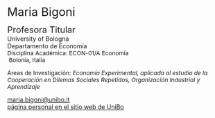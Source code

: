 <div class="indented"> <p> <span style="font-size: 20pt; color: var(--global-theme-color);"> Maria Bigoni </span> </p> </div>

<span class="indented" style="font-size: 15pt; display: inline-block;"> Profesora Titular </span> <br> <span class="indented"> University of Bologna </span> <br> <span class="indented" style="display: inline-block;"> Departamento de Economía </span> <br> <span class="indented" style="font-size: 10pt; display: inline-block;"> Disciplina Académica: ECON-01/A Economía </span> <br> <span class="indented" style="font-size: 10pt;"> <i class="fa-solid fa-location-dot"></i> &nbsp;Bolonia, Italia</span>

<p class="indented" style="font-size: 10pt;"> Áreas de Investigación: <i> Economía Experimental, aplicada al estudio de la Cooperación en Dilemas Sociales Repetidos, Organización Industrial y Aprendizaje </i></p>

<div class="icon-link indented">
  <i class="fa-solid fa-envelope fa-fw"></i>
  <a href="mailto:maria.bigoni@unibo.it">maria.bigoni@unibo.it</a>
</div>

<div class="icon-link indented">
  <i class="fa-solid fa-building-columns fa-fw"></i>
  <a href="https://www.unibo.it/sitoweb/maria.bigoni/en">página personal en el sitio web de UniBo</a>
</div>
